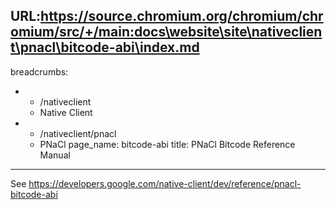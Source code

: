 URL:https://source.chromium.org/chromium/chromium/src/+/main:docs\website\site\nativeclient\pnacl\bitcode-abi\index.md
---
breadcrumbs:
- - /nativeclient
  - Native Client
- - /nativeclient/pnacl
  - PNaCl
page_name: bitcode-abi
title: PNaCl Bitcode Reference Manual
---

See
<https://developers.google.com/native-client/dev/reference/pnacl-bitcode-abi>

